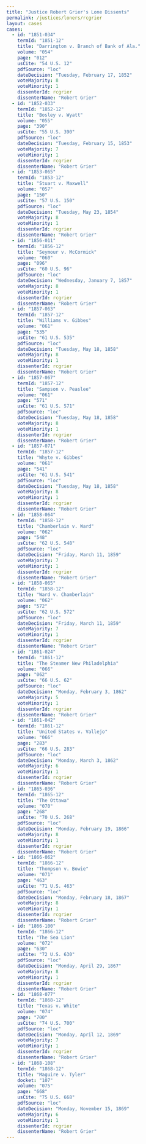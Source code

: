 ```yaml
---
title: "Justice Robert Grier's Lone Dissents"
permalink: /justices/loners/rcgrier
layout: cases
cases:
  - id: "1851-034"
    termId: "1851-12"
    title: "Darrington v. Branch of Bank of Ala."
    volume: "054"
    page: "012"
    usCite: "54 U.S. 12"
    pdfSource: "loc"
    dateDecision: "Tuesday, February 17, 1852"
    voteMajority: 8
    voteMinority: 1
    dissenterId: rcgrier
    dissenterName: "Robert Grier"
  - id: "1852-033"
    termId: "1852-12"
    title: "Bosley v. Wyatt"
    volume: "055"
    page: "390"
    usCite: "55 U.S. 390"
    pdfSource: "loc"
    dateDecision: "Tuesday, February 15, 1853"
    voteMajority: 7
    voteMinority: 1
    dissenterId: rcgrier
    dissenterName: "Robert Grier"
  - id: "1853-065"
    termId: "1853-12"
    title: "Stuart v. Maxwell"
    volume: "057"
    page: "150"
    usCite: "57 U.S. 150"
    pdfSource: "loc"
    dateDecision: "Tuesday, May 23, 1854"
    voteMajority: 8
    voteMinority: 1
    dissenterId: rcgrier
    dissenterName: "Robert Grier"
  - id: "1856-011"
    termId: "1856-12"
    title: "Seymour v. McCormick"
    volume: "060"
    page: "096"
    usCite: "60 U.S. 96"
    pdfSource: "loc"
    dateDecision: "Wednesday, January 7, 1857"
    voteMajority: 8
    voteMinority: 1
    dissenterId: rcgrier
    dissenterName: "Robert Grier"
  - id: "1857-063"
    termId: "1857-12"
    title: "Williams v. Gibbes"
    volume: "061"
    page: "535"
    usCite: "61 U.S. 535"
    pdfSource: "loc"
    dateDecision: "Tuesday, May 18, 1858"
    voteMajority: 8
    voteMinority: 1
    dissenterId: rcgrier
    dissenterName: "Robert Grier"
  - id: "1857-067"
    termId: "1857-12"
    title: "Sampson v. Peaslee"
    volume: "061"
    page: "571"
    usCite: "61 U.S. 571"
    pdfSource: "loc"
    dateDecision: "Tuesday, May 18, 1858"
    voteMajority: 8
    voteMinority: 1
    dissenterId: rcgrier
    dissenterName: "Robert Grier"
  - id: "1857-071"
    termId: "1857-12"
    title: "Whyte v. Gibbes"
    volume: "061"
    page: "541"
    usCite: "61 U.S. 541"
    pdfSource: "loc"
    dateDecision: "Tuesday, May 18, 1858"
    voteMajority: 8
    voteMinority: 1
    dissenterId: rcgrier
    dissenterName: "Robert Grier"
  - id: "1858-064"
    termId: "1858-12"
    title: "Chamberlain v. Ward"
    volume: "062"
    page: "548"
    usCite: "62 U.S. 548"
    pdfSource: "loc"
    dateDecision: "Friday, March 11, 1859"
    voteMajority: 7
    voteMinority: 1
    dissenterId: rcgrier
    dissenterName: "Robert Grier"
  - id: "1858-065"
    termId: "1858-12"
    title: "Ward v. Chamberlain"
    volume: "062"
    page: "572"
    usCite: "62 U.S. 572"
    pdfSource: "loc"
    dateDecision: "Friday, March 11, 1859"
    voteMajority: 7
    voteMinority: 1
    dissenterId: rcgrier
    dissenterName: "Robert Grier"
  - id: "1861-024"
    termId: "1861-12"
    title: "The Steamer New Philadelphia"
    volume: "066"
    page: "062"
    usCite: "66 U.S. 62"
    pdfSource: "loc"
    dateDecision: "Monday, February 3, 1862"
    voteMajority: 5
    voteMinority: 1
    dissenterId: rcgrier
    dissenterName: "Robert Grier"
  - id: "1861-042"
    termId: "1861-12"
    title: "United States v. Vallejo"
    volume: "066"
    page: "283"
    usCite: "66 U.S. 283"
    pdfSource: "loc"
    dateDecision: "Monday, March 3, 1862"
    voteMajority: 6
    voteMinority: 1
    dissenterId: rcgrier
    dissenterName: "Robert Grier"
  - id: "1865-036"
    termId: "1865-12"
    title: "The Ottawa"
    volume: "070"
    page: "268"
    usCite: "70 U.S. 268"
    pdfSource: "loc"
    dateDecision: "Monday, February 19, 1866"
    voteMajority: 8
    voteMinority: 1
    dissenterId: rcgrier
    dissenterName: "Robert Grier"
  - id: "1866-062"
    termId: "1866-12"
    title: "Thompson v. Bowie"
    volume: "071"
    page: "463"
    usCite: "71 U.S. 463"
    pdfSource: "loc"
    dateDecision: "Monday, February 18, 1867"
    voteMajority: 8
    voteMinority: 1
    dissenterId: rcgrier
    dissenterName: "Robert Grier"
  - id: "1866-100"
    termId: "1866-12"
    title: "The Sea Lion"
    volume: "072"
    page: "630"
    usCite: "72 U.S. 630"
    pdfSource: "loc"
    dateDecision: "Monday, April 29, 1867"
    voteMajority: 8
    voteMinority: 1
    dissenterId: rcgrier
    dissenterName: "Robert Grier"
  - id: "1868-077"
    termId: "1868-12"
    title: "Texas v. White"
    volume: "074"
    page: "700"
    usCite: "74 U.S. 700"
    pdfSource: "loc"
    dateDecision: "Monday, April 12, 1869"
    voteMajority: 7
    voteMinority: 1
    dissenterId: rcgrier
    dissenterName: "Robert Grier"
  - id: "1868-108"
    termId: "1868-12"
    title: "Maguire v. Tyler"
    docket: "107"
    volume: "075"
    page: "668"
    usCite: "75 U.S. 668"
    pdfSource: "loc"
    dateDecision: "Monday, November 15, 1869"
    voteMajority: 6
    voteMinority: 1
    dissenterId: rcgrier
    dissenterName: "Robert Grier"
---
```

